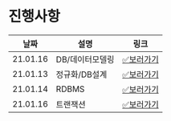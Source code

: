 # 진행사항

|날짜|설명|링크|
|------|---|---|
|21.01.16|DB/데이터모델링|[✅보러가기](https://github.com/SSAFY-CS-STUDY/Tech_interview/blob/main/02.database/phb/21.01.12.md)|
|21.01.13|정규화/DB설계|[✅보러가기](https://github.com/SSAFY-CS-STUDY/Tech_interview/blob/main/02.database/phb/21.01.13.md)|
|21.01.14|RDBMS|[✅보러가기](https://github.com/SSAFY-CS-STUDY/Tech_interview/blob/main/02.database/phb/21.01.14.md)|
|21.01.16|트랜잭션|[✅보러가기](https://github.com/SSAFY-CS-STUDY/Tech_interview/blob/main/02.database/phb/21.01.16.md)|

